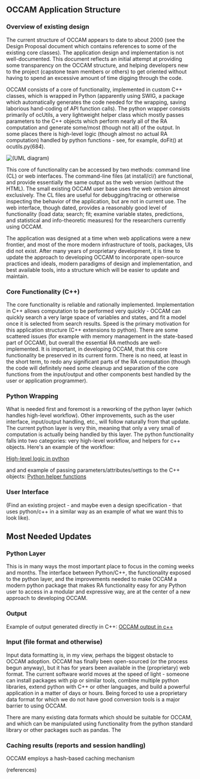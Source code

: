## OCCAM Application Structure

### Overview of existing design

The current structure of OCCAM appears to date to about 2000 (see the Design Proposal document which contains references to some of the existing core classes). The application design and implementation is not well-documented. This document reflects an initial attempt at providing some transparency on the OCCAM structure, and helping developers new to the project (capstone team members or others) to get oriented without having to spend an excessive amount of time digging through the code.

OCCAM consists of a core of functionality, implemented in custom C++ classes, which is wrapped in Python (apparently using SWIG, a package which automatically generates the code needed for the wrapping, saving laborious hand-coding of API function calls). The python wrapper consists primarily of ocUtils, a very lightweight helper class which mostly passes parameters to the C++ objects which perform nearly all of the RA computation and generate some/most (though not all) of the output. In some places there is high-level logic (though almost no actual RA computation) handled by python functions - see, for example, doFit() at ocutils.py(684).

![(UML diagram)](https://www.guydcutting.com/images/OCCAM-structure.png)

This core of functionality can be accessed by two methods: command line (CL) or web interfaces. The command-line files (at install/cl/) are functional, and provide essentially the same output as the web version (without the HTML). The small existing OCCAM user base uses the web version almost exclusively. The CL files are useful for debugging/tracing or otherwise inspecting the behavior of the application, but are not in current use. The web interface, though dated, provides a reasonably good level of functionality (load data; search; fit; examine variable states, predictions, and statistical and info-theoretic measures) for the researchers currently using OCCAM.

The application was designed at a time when web applications were a new frontier, and most of the more modern infrastructure of tools, packages, UIs did not exist. After many years of proprietary development, it is time to update the approach to developing OCCAM to incorporate open-source practices and ideals, modern paradigms of design and implementation, and best available tools, into a structure which will be easier to update and maintain.

### Core Functionality (C++)
The core functionality is reliable and rationally implemented. Implementation in C++ allows computation to be performed very quickly - OCCAM can quickly search a very large space of variables and states, and fit a model once it is selected from search results. Speed is the primary motivation for this application structure (C++ extensions to python). There are some scattered issues (for example with memory management in the state-based part of OCCAM), but overall the essential RA methods are well-implemented. It is important, in developing OCCAM, that this core functionality be preserved in its current form. There is no need, at least in the short term, to redo any significant parts of the RA computation (though the code will definitely need some cleanup and separation of the core functions from the input/output and other components best handled by the user or application programmer).


### Python Wrapping
What is needed first and foremost is a reworking of the python layer (which handles high-level workflow). Other improvements, such as the user interface, input/output handling, etc., will follow naturally from that update. The current python layer is very thin, meaning that only a very small of computation is actually being handled by this layer. The python functionality falls into two categories: very high-level workflow, and helpers for c++ objects. Here's an example of the workflow:

[High-level logic in python](https://www.guydcutting.com/images/occam-python-logic.png)

and and example of passing parameters/attributes/settings to the C++ objects:
[Python helper functions](https://www.guydcutting.com/images/occam-python-helpers.png)

### User Interface
(Find an existing project - and maybe even a design specification - that uses python/c++ in a similar way as an example of what we want this to look like).

## Most Needed Updates

### Python Layer
This is in many ways the most important place to focus in the coming weeks and months. The interface between Python/C++, the functionality exposed to the python layer, and the improvements needed to make OCCAM a modern python package that makes RA functionality easy for any Python user to access in a modular and expressive way, are at the center of a new approach to developing OCCAM.

### Output
Example of output generated directly in C++: [OCCAM output in c++](https://www.guydcutting.com/images/occam-cpp-output.png)

### Input (file format and otherwise)
Input data formatting is, in my view, perhaps the biggest obstacle to OCCAM adoption. OCCAM has finally been open-sourced (or the process begun anyway), but it has for years been available in the (proprietary) web format. The current software world moves at the speed of light - someone can install packages with pip or similar tools, combine multiple python libraries, extend python with C++ or other languages, and build a powerful application in a matter of days or hours. Being forced to use a proprietary data format for which we do not have good conversion tools is a major barrier to using OCCAM.

There are many existing data formats which should be suitable for OCCAM, and which can be manipulated using functionality from the python standard library or other packages such as pandas. The

### Caching results (reports and session handling) 
OCCAM employs a hash-based caching mechanism

(references)
